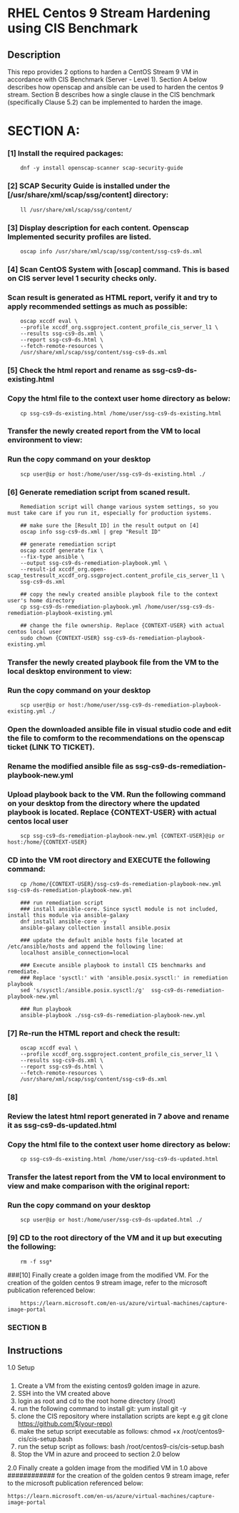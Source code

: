 # RHEL Centos 9 Stream Hardening using CIS Benchmark

Description
-----------
This repo provides 2 options to harden a CentOS Stream 9 VM in accordance with CIS Benchmark (Server - Level 1).
Section A below describes how openscap and ansible can be used to harden the centos 9 stream. Section B describes how a single 
clause in the CIS benchmark (specifically Clause 5.2) can be implemented to harden the image.

# SECTION A:
### [1] Install the required packages:
        dnf -y install openscap-scanner scap-security-guide

### [2] SCAP Security Guide is installed under the [/usr/share/xml/scap/ssg/content] directory: 
        ll /usr/share/xml/scap/ssg/content/ 

### [3] Display description for each content. Openscap Implemented security profiles are listed.
        oscap info /usr/share/xml/scap/ssg/content/ssg-cs9-ds.xml 
        
### [4] Scan CentOS System with [oscap] command. This is based on CIS server level 1 security checks only.
###     Scan result is generated as HTML report, verify it and try to apply recommended settings as much as possible:
        oscap xccdf eval \
        --profile xccdf_org.ssgproject.content_profile_cis_server_l1 \
        --results ssg-cs9-ds.xml \
        --report ssg-cs9-ds.html \
        --fetch-remote-resources \
        /usr/share/xml/scap/ssg/content/ssg-cs9-ds.xml 

### [5] Check the html report and rename as ssg-cs9-ds-existing.html
###        Copy the html file to the context user home directory as below:
        cp ssg-cs9-ds-existing.html /home/user/ssg-cs9-ds-existing.html
        
###      Transfer the newly created report from the VM to local environment to view:
###      Run the copy command on your desktop
        scp user@ip or host:/home/user/ssg-cs9-ds-existing.html ./        

### [6] Generate remediation script from scaned result.
        Remediation script will change various system settings, so you must take care if you run it, especially for production systems.
       
        ## make sure the [Result ID] in the result output on [4]
        oscap info ssg-cs9-ds.xml | grep "Result ID" 
        
        ## generate remediation script
        oscap xccdf generate fix \
        --fix-type ansible \
        --output ssg-cs9-ds-remediation-playbook.yml \
        --result-id xccdf_org.open-scap_testresult_xccdf_org.ssgproject.content_profile_cis_server_l1 \   
        ssg-cs9-ds.xml 
        
        ## copy the newly created ansible playbook file to the context user's home directory
        cp ssg-cs9-ds-remediation-playbook.yml /home/user/ssg-cs9-ds-remediation-playbook-existing.yml
        
        ## change the file ownership. Replace {CONTEXT-USER} with actual centos local user
        sudo chown {CONTEXT-USER} ssg-cs9-ds-remediation-playbook-existing.yml
        
###      Transfer the newly created playbook file from the VM to the local desktop environment to view:
###      Run the copy command on your desktop 
        scp user@ip or host:/home/user/ssg-cs9-ds-remediation-playbook-existing.yml ./ 
        
###      Open the downloaded ansible file in visual studio code and edit the file to comform to the recommendations on the openscap ticket (LINK TO TICKET).

###      Rename the modified ansible file as ssg-cs9-ds-remediation-playbook-new.yml

###      Upload playbook back to the VM. Run the following command on your desktop from the directory where the updated playbook is located. Replace {CONTEXT-USER} with actual centos local user
        scp ssg-cs9-ds-remediation-playbook-new.yml {CONTEXT-USER}@ip or host:/home/{CONTEXT-USER}
        
###      CD into the VM root directory and EXECUTE the following command:
        cp /home/{CONTEXT-USER}/ssg-cs9-ds-remediation-playbook-new.yml ssg-cs9-ds-remediation-playbook-new.yml        
        
        ### run remediation script
        ### install ansible-core. Since sysctl module is not included, install this module via ansible-galaxy 
        dnf install ansible-core -y
        ansible-galaxy collection install ansible.posix
        
        ### update the default anible hosts file located at /etc/ansible/hosts and append the following line:
        localhost ansible_connection=local        

        ### Execute ansible playbook to install CIS benchmarks and remediate.       
        ### Replace 'sysctl:' with 'ansible.posix.sysctl:' in remediation playbook       
        sed 's/sysctl:/ansible.posix.sysctl:/g'  ssg-cs9-ds-remediation-playbook-new.yml 
        
        ### Run playbook
        ansible-playbook ./ssg-cs9-ds-remediation-playbook-new.yml
        
 ### [7] Re-run the HTML report and check the result:
        oscap xccdf eval \
        --profile xccdf_org.ssgproject.content_profile_cis_server_l1 \
        --results ssg-cs9-ds.xml \
        --report ssg-cs9-ds.html \
        --fetch-remote-resources \
        /usr/share/xml/scap/ssg/content/ssg-cs9-ds.xml 
     
### [8]
###      Review the latest html report generated in 7 above and rename it as ssg-cs9-ds-updated.html
###      Copy the html file to the context user home directory as below:
        cp ssg-cs9-ds-existing.html /home/user/ssg-cs9-ds-updated.html
        
###      Transfer the latest report from the VM to local environment to view and make comparison with the original report:
###     Run the copy command on your desktop
        scp user@ip or host:/home/user/ssg-cs9-ds-updated.html ./ 
        
### [9] CD to the root directory of the VM and it up but executing the following:
        rm -f ssg*
        
###[10] Finally create a golden image from the modified VM. For the creation of the golden centos 9 stream image, refer to the microsoft publication referenced below:

        https://learn.microsoft.com/en-us/azure/virtual-machines/capture-image-portal






### SECTION B

Instructions
------------

1.0 Setup
#####
1. Create a VM from the existing centos9 golden image in azure.
2. SSH into the VM created above
3. login as root and cd to the root home directory (/root)
4. run the following command to install git:
    yum install git -y
5. clone the CIS repository where installation scripts are kept e.g
   git clone https://github.com/$(your-repo)
6. make the setup script executable as follows:
    chmod +x /root/centos9-cis/cis-setup.bash
7. run the setup script as follows:
   bash /root/centos9-cis/cis-setup.bash
8. Stop the VM in azure and proceed to section 2.0 below


2.0 Finally create a golden image from the modified VM in 1.0 above
############
for the creation of the golden centos 9 stream image, refer to the 
microsoft publication referenced below:

    https://learn.microsoft.com/en-us/azure/virtual-machines/capture-image-portal



